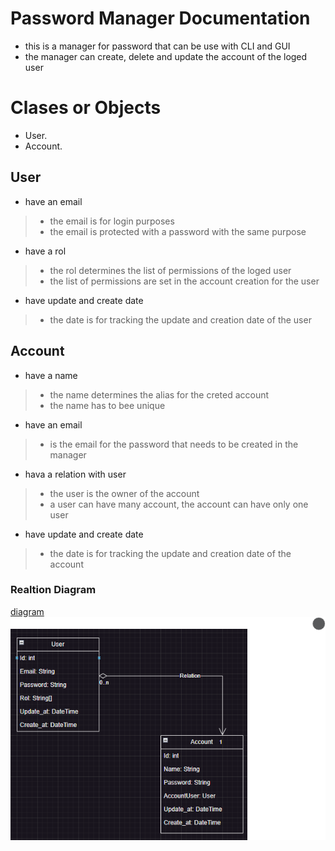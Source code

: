 # Password Manager Documentation
- this is a manager for password that can be use with CLI and GUI 
- the manager can create, delete and update the account of the loged user

# Clases or Objects
- User.
- Account.

## User
- have an email
>- the email is for login purposes
>- the email is protected with a password with the same purpose

- have a rol
>- the rol determines the list of permissions of the loged user
>- the list of permissions are set in the account creation for the user

- have update and create date
>- the date is for tracking the update and creation date of the user

## Account
- have a name
>- the name determines the alias for the creted account
>- the name has to bee unique

- have an email
>- is the email for the password that needs to be created in the manager

- hava a relation with user
>- the user is the owner of the account
>- a user can have many account, the account can have only one user

- have update and create date
>- the date is for tracking the update and creation date of the account

### Realtion Diagram
[diagram](./gestor_password_relation_diagram.drawio)
![digram_img](./diagram_image.png)

